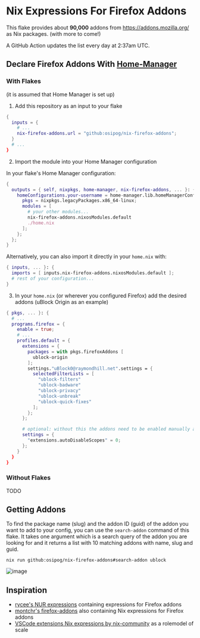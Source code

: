 # Nix Expressions For Firefox Addons

This flake provides about **90,000** addons from https://addons.mozilla.org/ as Nix packages. (with more to come!)

A GitHub Action updates the list every day at 2:37am UTC.

## Declare Firefox Addons With [Home-Manager](https://github.com/nix-community/home-manager)

### With Flakes
(it is assumed that Home Manager is set up)

1. Add this repository as an input to your flake

```nix
{
  inputs = {
    # ...
    nix-firefox-addons.url = "github:osipog/nix-firefox-addons";
  }
  # ...
}
```

2. Import the module into your Home Manager configuration

In your flake's Home Manager configuration:
```nix
{
  outputs = { self, nixpkgs, home-manager, nix-firefox-addons, ... }: {
    homeConfigurations.your-username = home-manager.lib.homeManagerConfiguration {
      pkgs = nixpkgs.legacyPackages.x86_64-linux;
      modules = [
        # your other modules...
        nix-firefox-addons.nixosModules.default
        ./home.nix
      ];
    };
  };
}
```

Alternatively, you can also import it directly in your `home.nix` with:
```nix
{ inputs, ... }: {
  imports = [ inputs.nix-firefox-addons.nixosModules.default ];
  # rest of your configuration...
}
```

3. In your `home.nix` (or wherever you configured Firefox) add the desired addons (uBlock Origin as an example)

```nix
{ pkgs, ... }: {
  # ...
  programs.firefox = {
    enable = true;
    # ...
    profiles.default = {
      extensions = {
        packages = with pkgs.firefoxAddons [
          ublock-origin
        ];
        settings."uBlock0@raymondhill.net".settings = {
          selectedFilterLists = [
            "ublock-filters"
            "ublock-badware"
            "ublock-privacy"
            "ublock-unbreak"
            "ublock-quick-fixes"
          ];
        };
      };

      # optional: without this the addons need to be enabled manually after first install
      settings = {
        "extensions.autoDisableScopes" = 0;
      };
    }
  }
}
```

### Without Flakes

TODO

## Getting Addons

To find the package name (slug) and the addon ID (guid) of the addon you want to add to your config, you can use the `search-addon` command of this flake. It takes one argument which is a search query of the addon you are looking for and it returns a list with 10 matching addons with name, slug and guid.

```
nix run github:osipog/nix-firefox-addons#search-addon ublock
```
![image](https://github.com/user-attachments/assets/86b0fc26-3571-4f0d-9992-af3fc3cffca9)




## Inspiration

- [rycee's NUR expressions](https://gitlab.com/rycee/nur-expressions) containing expressions for Firefox addons
- [montchr's firefox-addons](https://github.com/seadome/firefox-addons) also containing Nix expressions for Firefox addons
- [VSCode extensions Nix expressions by nix-community](https://github.com/nix-community/nix-vscode-extensions) as a rolemodel of scale
